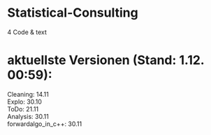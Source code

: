 # Statistical-Consulting
4 Code &amp; text

# aktuellste Versionen (Stand: 1.12. 00:59):

Cleaning: 14.11 <br />
Explo: 30.10 <br />
ToDo: 21.11 <br />
Analysis: 30.11 <br/>
forwardalgo_in_c++: 30.11
